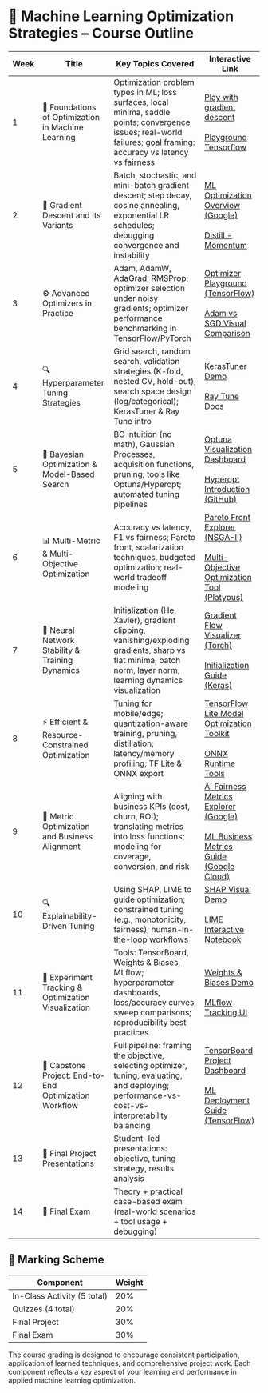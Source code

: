 # 📘 Machine Learning Optimization Strategies – Course Outline
| Week | Title                                                        | Key Topics Covered                                                                                                                                                   | Interactive Link |
|------|--------------------------------------------------------------|----------------------------------------------------------------------------------------------------------------------------------------------------------------------|------------------|
| 1    | 🧭 Foundations of Optimization in Machine Learning            | Optimization problem types in ML; loss surfaces, local minima, saddle points; convergence issues; real-world failures; goal framing: accuracy vs latency vs fairness | [Play with gradient descent](https://uclaacm.github.io/gradient-descent-visualiser/#playground)<br><br>[Playground Tensorflow](https://playground.tensorflow.org/) |
| 2    | 🧮 Gradient Descent and Its Variants                          | Batch, stochastic, and mini-batch gradient descent; step decay, cosine annealing, exponential LR schedules; debugging convergence and instability                   | [ML Optimization Overview (Google)](https://developers.google.com/machine-learning/crash-course/reducing-loss/gradient-descent)<br><br>[Distill - Momentum](https://distill.pub/2017/momentum/) |
| 3    | ⚙️ Advanced Optimizers in Practice                            | Adam, AdamW, AdaGrad, RMSProp; optimizer selection under noisy gradients; optimizer performance benchmarking in TensorFlow/PyTorch                                   | [Optimizer Playground (TensorFlow)](https://www.tensorflow.org/api_docs/python/tf/keras/optimizers)<br><br>[Adam vs SGD Visual Comparison](https://distill.pub/2017/momentum/) |
| 4    | 🔍 Hyperparameter Tuning Strategies                           | Grid search, random search, validation strategies (K-fold, nested CV, hold-out); search space design (log/categorical); KerasTuner & Ray Tune intro                 | [KerasTuner Demo](https://keras.io/keras_tuner/)<br><br>[Ray Tune Docs](https://docs.ray.io/en/latest/tune/index.html) |
| 5    | 🧠 Bayesian Optimization & Model-Based Search                 | BO intuition (no math), Gaussian Processes, acquisition functions, pruning; tools like Optuna/Hyperopt; automated tuning pipelines                                  | [Optuna Visualization Dashboard](https://optuna.org/#demo)<br><br>[Hyperopt Introduction (GitHub)](https://github.com/hyperopt/hyperopt) |
| 6    | 📊 Multi-Metric & Multi-Objective Optimization                | Accuracy vs latency, F1 vs fairness; Pareto front, scalarization techniques, budgeted optimization; real-world tradeoff modeling                                     | [Pareto Front Explorer (NSGA-II)](https://nathanrooy.github.io/posts/2020-10-01/pareto-front-visualization/)<br><br>[Multi-Objective Optimization Tool (Platypus)](https://platypus.readthedocs.io/en/latest/) |
| 7    | 🧬 Neural Network Stability & Training Dynamics               | Initialization (He, Xavier), gradient clipping, vanishing/exploding gradients, sharp vs flat minima, batch norm, layer norm, learning dynamics visualization        | [Gradient Flow Visualizer (Torch)](https://torchviz.readthedocs.io/en/latest/)<br><br>[Initialization Guide (Keras)](https://keras.io/api/layers/initializers/) |
| 8    | ⚡ Efficient & Resource-Constrained Optimization              | Tuning for mobile/edge; quantization-aware training, pruning, distillation; latency/memory profiling; TF Lite & ONNX export                                          | [TensorFlow Lite Model Optimization Toolkit](https://www.tensorflow.org/model_optimization)<br><br>[ONNX Runtime Tools](https://onnxruntime.ai/) |
| 9    | 📏 Metric Optimization and Business Alignment                 | Aligning with business KPIs (cost, churn, ROI); translating metrics into loss functions; modeling for coverage, conversion, and risk                                 | [AI Fairness Metrics Explorer (Google)](https://pair-code.github.io/what-if-tool/)<br><br>[ML Business Metrics Guide (Google Cloud)](https://cloud.google.com/blog/products/ai-machine-learning/defining-business-metrics-for-ml-models) |
| 10   | 🔍 Explainability-Driven Tuning                               | Using SHAP, LIME to guide optimization; constrained tuning (e.g., monotonicity, fairness); human-in-the-loop workflows                                               | [SHAP Visual Demo](https://shap.readthedocs.io/en/latest/example_notebooks.html)<br><br>[LIME Interactive Notebook](https://marcotcr.github.io/lime/tutorials/Tutorial%20-%20models%20with%20sklearn.html) |
| 11   | 🧰 Experiment Tracking & Optimization Visualization           | Tools: TensorBoard, Weights & Biases, MLflow; hyperparameter dashboards, loss/accuracy curves, sweep comparisons; reproducibility best practices                     | [Weights & Biases Demo](https://wandb.ai/site)<br><br>[MLflow Tracking UI](https://mlflow.org/docs/latest/tracking.html) |
| 12   | 🚀 Capstone Project: End-to-End Optimization Workflow         | Full pipeline: framing the objective, selecting optimizer, tuning, evaluating, and deploying; performance-vs-cost-vs-interpretability balancing                       | [TensorBoard Project Dashboard](https://www.tensorflow.org/tensorboard/get_started)<br><br>[ML Deployment Guide (TensorFlow)](https://www.tensorflow.org/tfx/guide/serving) |
| 13   | 🎤 Final Project Presentations                                | Student-led presentations: objective, tuning strategy, results analysis                                                                                               | |
| 14   | 🧪 Final Exam                                                 | Theory + practical case-based exam (real-world scenarios + tool usage + debugging)                                                                                    | |


## 🧾 Marking Scheme

| Component         | Weight |
|-------------------|--------|
| In-Class Activity (5 total) | 20%    |
| Quizzes (4 total) | 20%    |
| Final Project     | 30%    |
| Final Exam        | 30%    |

The course grading is designed to encourage consistent participation, application of learned techniques, and comprehensive project work. Each component reflects a key aspect of your learning and performance in applied machine learning optimization.
